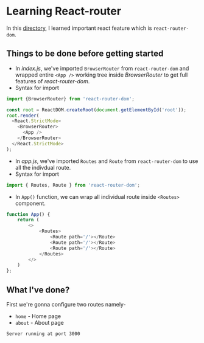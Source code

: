 # Learning React-router
In this [directory](https://github.com/harshrajhrj/react-grasp/tree/react-router), I learned important react feature which is `react-router-dom`.
## Things to be done before getting started
* In *index.js*, we've imported `BrowserRouter` from `react-router-dom` and wrapped entire `<App />` working tree inside *BrowserRouter* to get full features of *react-router-dom*.
* Syntax for import
```javascript
import {BrowserRouter} from 'react-router-dom';

const root = ReactDOM.createRoot(document.getElementById('root'));
root.render(
  <React.StrictMode>
    <BrowserRouter>
      <App />
    </BrowserRouter>
  </React.StrictMode>
);
```
* In *app.js*, we've imported `Routes` and `Route` from `react-router-dom` to use all the indivdual route.
* Syntax for import
```javascript
import { Routes, Route } from 'react-router-dom';
```
* In `App()` function, we can wrap all individual route inside `<Routes>` component.
```javascript
function App() {
    return (
        <>
            <Routes>
                <Route path='/'></Route>
                <Route path='/'></Route>
                <Route path='/'></Route>
            </Routes>
        </>
    )
};
```
## What I've done?
First we're gonna configure two routes namely-
+ `home` - Home page
+ `about` - About page

`Server running at port 3000`